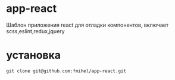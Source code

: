 # app-react
Шаблон приложения react для отладки компонентов, включает scss,eslint,redux,jquery

# установка
```git clone git@github.com:fmihel/app-react.git```



